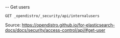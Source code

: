 -- Get users
```
GET _opendistro/_security/api/internalusers
```

Source: https://opendistro.github.io/for-elasticsearch-docs/docs/security/access-control/api/#get-user
